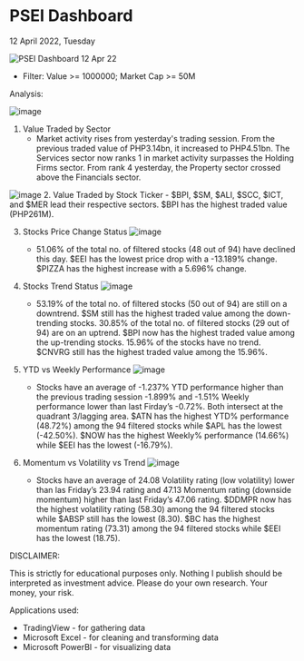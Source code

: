 # PSEI Dashboard
12 April 2022, Tuesday

![PSEI Dashboard 12 Apr 22](https://user-images.githubusercontent.com/103119533/162970545-524df3e0-49d4-4649-8f93-cdadba79d7f6.PNG)


- Filter: Value >= 1000000; Market Cap >= 50M

Analysis:

![image](https://user-images.githubusercontent.com/103119533/162973291-d0231c49-ccea-4db3-9ecd-9baa8bb27a7a.png)

1. Value Traded by Sector
	- Market activity rises from yesterday's trading session. From the previous traded value of PHP3.14bn, it increased to PHP4.51bn. The Services sector now ranks 1 in market activity surpasses the Holding Firms sector. From rank 4 yesterday, the Property sector crossed above the Financials sector.

![image](https://user-images.githubusercontent.com/103119533/162975643-09f1766a-777b-44df-9d09-5d4de8626ddc.png)
2. Value Traded by Stock Ticker
	- $BPI, $SM, $ALI, $SCC, $ICT, and $MER lead their respective sectors. $BPI has the highest traded value (PHP261M).
	
3. Stocks Price Change Status
![image](https://user-images.githubusercontent.com/103119533/162972385-76632174-db47-4ec3-80e9-e3858d3fa66a.png)
	- 51.06% of the total no. of filtered stocks (48 out of 94) have declined this day. $EEI has the lowest price drop with a -13.189% change. $PIZZA has the highest increase with a 5.696% change.
  
4. Stocks Trend Status
![image](https://user-images.githubusercontent.com/103119533/162972481-82c588a0-03b8-4554-b916-1aa70830a469.png)
	- 53.19% of the total no. of filtered stocks (50 out of 94) are still on a downtrend. $SM still has the highest traded value among the down-trending stocks. 30.85% of the total no. of filtered stocks (29 out of 94) are on an uptrend. $BPI now has the highest traded value among the up-trending stocks. 15.96% of the stocks have no trend. $CNVRG still has the highest traded value among the 15.96%.
  
5. YTD vs Weekly Performance
![image](https://user-images.githubusercontent.com/103119533/162972608-afb2d83e-6954-4a24-aaa6-8d0f503b08ca.png)
	- Stocks have an average of -1.237% YTD performance higher than the previous trading session -1.899% and -1.51% Weekly performance lower than last Firday’s -0.72%. Both intersect at the quadrant 3/lagging area. $ATN has the highest YTD% performance (48.72%) among the 94 filtered stocks while $APL has the lowest (-42.50%). $NOW has the highest Weekly% performance (14.66%) while $EEI has the lowest (-16.79%).
  
6. Momentum vs Volatility vs Trend
![image](https://user-images.githubusercontent.com/103119533/162972738-c508c80d-e886-4a4d-975e-25b27766961c.png)
	- Stocks have an average of 24.08 Volatility rating (low volatility) lower than las Friday’s 23.94 rating and 47.13 Momentum rating (downside momentum) higher than last Friday’s 47.06 rating. $DDMPR now has the highest volatility rating (58.30) among the 94 filtered stocks while $ABSP still has the lowest (8.30). $BC has the highest momentum rating (73.31) among the 94 filtered stocks while $EEI has the lowest (18.75).



DISCLAIMER:

This is strictly for educational purposes only. Nothing I publish should be interpreted as investment advice. Please do your own research. Your money, your risk.


Applications used: 
- TradingView - for gathering data
- Microsoft Excel - for cleaning and transforming data
- Microsoft PowerBI - for visualizing data
